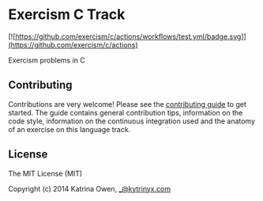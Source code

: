 # Exercism C Track

[![https://github.com/exercism/c/actions/workflows/test.yml/badge.svg]](https://github.com/exercism/c/actions)

Exercism problems in C

## Contributing

Contributions are very welcome! Please see the [contributing guide](https://github.com/exercism/c/blob/master/docs/CONTRIBUTING.md) to get started. The guide contains general contribution tips, information on the code style, information on the continuous integration used and the anatomy of an exercise on this language track.

## License

The MIT License (MIT)

Copyright (c) 2014 Katrina Owen, _@kytrinyx.com
